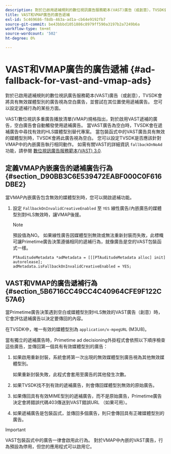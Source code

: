 ```yaml
---
description: 對於已啟用遞補規則的數位視訊廣告服務範本(VAST)廣告（或創意），TVSDK會將具有無效媒體型別的廣告視為空白廣告，並嘗試在其位置使用遞補廣告。 您可以設定遞補行為的某些方面。
title: VAST和VMAP廣告的廣告遞補
exl-id: 5c469686-f8db-463a-ad1a-cb64e9192fb7
source-git-commit: be43bbbd1051886c8979ff590a3197b2a7249b6a
workflow-type: tm+mt
source-wordcount: '502'
ht-degree: 0%

---
```


# VAST和VMAP廣告的廣告遞補 {#ad-fallback-for-vast-and-vmap-ads}

對於已啟用遞補規則的數位視訊廣告服務範本(VAST)廣告（或創意），TVSDK會將具有無效媒體型別的廣告視為空白廣告，並嘗試在其位置使用遞補廣告。 您可以設定遞補行為的某些方面。

VAST/數位視訊多重廣告播放清單(VMAP)規格指出，對於啟用VAST遞補的廣告，空白廣告會自動觸發使用遞補廣告。 當VAST廣告為空白時，TVSDK會在遞補廣告中尋找有效的HLS媒體型別替代專案。 當包裝函式中的VAST廣告具有無效的媒體型別時，TVSDK會將此廣告視為空白。 您可以設定TVSDK是否應該針對VMAP中的內嵌廣告執行相同動作。 如需有關VAST的詳細資訊 `fallbackOnNoAd` 功能，請參閱 [數位視訊廣告服務範本(VAST) 3.0](https://www.iab.net/guidelines/508676/digitalvideo/vsuite/vast).

## 定義VMAP內嵌廣告的遞補廣告行為 {#section_D90BB3C6E539472EABF000C0F616DBE2}

當VMAP內嵌廣告包含無效的媒體型別時，您可以開啟遞補功能。

1. 設定 `FallbackOnInvalidCreativeEnabled` 至 `YES` 線性廣告/內嵌廣告的媒體型別對HLS無效時，讓VMAP後援。

   >[!NOTE]
   >
   >預設值為NO。 如果線性廣告因媒體型別無效或無法重新封裝而失敗，此標幟可讓Primetime廣告決策遵循相同的遞補行為，就像廣告是空的VAST包裝函式一樣。

   ```
   PTAuditudeMetadata *adMetadata = [[[PTAuditudeMetadata alloc] init] autorelease]; 
   adMetadata.isFallbackOnInvalidCreativeEnabled = YES;
   ```

## VAST和VMAP的廣告遞補行為 {#section_5B6716CC49CC4C40964CFE9F122C57A6}

當Primetime廣告決策遇到空白或媒體型別對HLS無效的VAST廣告（創意）時，它會評估遞補廣告以決定要傳回的內容。

在TVSDK中，唯一有效的媒體型別為 `application/x-mpegURL` (M3U8)。

當有獨立的遞補廣告時，Primetime ad decisioning外掛程式會依照以下順序檢查這些廣告，並傳回第一個具有有效媒體型別的廣告：

1. 如果啟用重新封裝，系統會將第一次出現的無效媒體型別廣告視為其他無效媒體型別。

   如果重新封裝失敗，此程式會套用至廣告的其他發生次數。
1. 如果TVSDK找不到有效的遞補廣告，則會傳回媒體型別無效的原始廣告。
1. 如果傳回具有有效MIME型別的遞補廣告，而不是原始廣告，Primetime廣告決定會將錯誤代碼403傳送到VAST錯誤URL （如果可用）。
1. 如果遞補廣告是包裝函式，並傳回多個廣告，則只會傳回具有正確媒體型別的廣告。

>[!IMPORTANT]
>
>VAST包裝函式中的廣告一律會啟用此行為。 對於VMAP中內嵌的VAST廣告，行為預設為停用，但您的應用程式可以啟用它。
